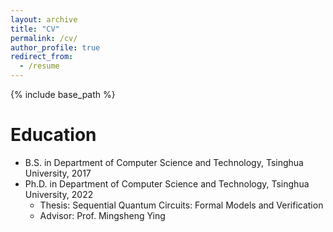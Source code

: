 ```yaml
---
layout: archive
title: "CV"
permalink: /cv/
author_profile: true
redirect_from:
  - /resume
---
```


{% include base_path %}

Education
======
* B.S. in Department of Computer Science and Technology, Tsinghua University, 2017
* Ph.D. in Department of Computer Science and Technology, Tsinghua University, 2022
  * Thesis: Sequential Quantum Circuits: Formal Models and Verification
  * Advisor: Prof. Mingsheng Ying

